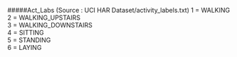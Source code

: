 #####Act_Labs (Source : UCI HAR Dataset/activity_labels.txt)
1	= WALKING  
2	= WALKING_UPSTAIRS  
3	= WALKING_DOWNSTAIRS  
4	= SITTING  
5	= STANDING  
6	= LAYING  

